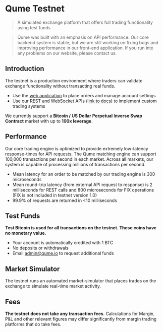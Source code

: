 # Qume Testnet

> A simulated exchange platform that offers full trading functionality using test funds

> Qume was built with an emphasis on API performance. Our core backend system is stable, but we are still working on fixing bugs and improving performance in our front-end application. If you run into any problems on our website, please contact us.

## Introduction

The testnet is a production environment where traders can validate exchange functionality without transacting real funds.

- Use the [web application](testnet.qume.io) to place orders and manage account settings
- Use our REST and WebSocket APIs ([link to docs](qume.docs.apiary.io)) to implement custom trading systems

We currently support a **Bitcoin / US Dollar Perpetual Inverse Swap Contract** market with up to **100x leverage**.

## Performance

Our core trading engine is optimized to provide extremely low-latency response-times for API requests. The Qume matching engine can support 100,000 transactions per second in each market. Across all markets, our system is capable of processing millions of transactions per second.

- Mean latency for an order to be matched by our trading engine is 300 microseconds
- Mean round-trip latency (from external API request to response) is 2 milliseconds for REST calls and 800 microseconds for FIX operations (FIX is not included in testnet version 1.0)
- 99.9% of requests are returned in <10 milliseconds

## Test Funds

**Test Bitcoin is used for all transactions on the testnet. These coins have no monetary value.**

- Your account is automatically credited with 1 BTC
- No deposits or withdrawals
- Email [admin@qume.io](admin@qume.io) to request additional funds



## Market Simulator

The testnet runs an automated market-simulator that places trades on the exchange to simulate real-time market activity.

## Fees

**The testnet does not take any transaction fees.** Calculations for Margin, P&L and other relevant figures may differ significantly from margin trading platforms that do take fees.
